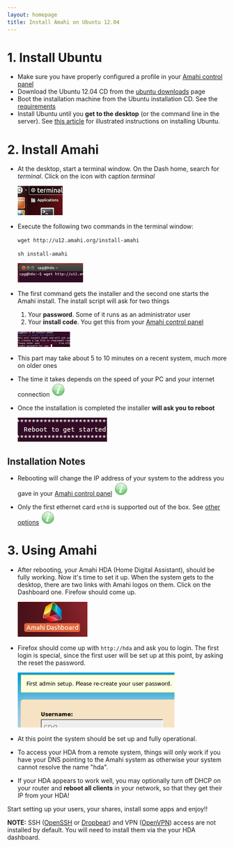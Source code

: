 ```yaml
---
layout: homepage
title: Install Amahi on Ubuntu 12.04
---
```

# 1. Install Ubuntu
* Make sure you have properly configured a profile in your [Amahi control panel](https://www.amahi.org/users)
* Download the Ubuntu 12.04 CD from the [ubuntu downloads](http://www.ubuntu.com/download) page
* Boot the installation machine from the Ubuntu installation CD. See the [requirements](requirements.html)
* Install Ubuntu until you **get to the desktop** (or the command line in the server).  See <a href="http://netgator.blogspot.com/2012/04/ubuntu-1204-installation-process-slide.html" target="_">this article</a> for illustrated instructions on installing Ubuntu.

# 2. Install Amahi


* At the desktop, start a terminal window. On the Dash home, search for _terminal_. Click on the icon with caption _terminal_

	<a href="static/images/u12/00-terminal.png" class="fancybox centered" title="Open a Terminal Window"><img src="static/images/u12/00-terminal-thumb.png" /></a>


* Execute the following two commands in the terminal window:

	`wget http://u12.amahi.org/install-amahi`

	`sh install-amahi`

	<a href="static/images/u12/01-wget.png" class="fancybox centered" title="Get the Amahi Installer"><img src="static/images/u12/01-wget-thumb.png" /></a>

* The first command gets the installer and the second one starts the Amahi install. The install script will ask for two things
	1. Your **password**. Some of it runs as an administrator user
	1. Your **install code**. You get this from your [Amahi control panel](https://www.amahi.org/users)

	<a href="static/images/u12/02-install-amahi.png" class="fancybox centered" title="Run the Amahi Installer"><img src="static/images/u12/02-install-amahi-thumb.png" /></a>


* This part may take about 5 to 10 minutes on a recent system, much more on older ones

* The time it takes depends on the speed of your PC and your internet connection ![](static/images/tip.png)

* Once the installation is completed the installer **will ask you to reboot**

	<a href="static/images/u12/03-reboot.png" class="fancybox centered" title="Reboot at the end of installation"><img src="static/images/u12/03-reboot-thumb.png" /></a>


## Installation Notes

* Rebooting will change the IP address of your system to the address you gave in your [Amahi control panel](https://www.amahi.org/users) ![](static/images/tip.png)

* Only the first ethernet card `eth0` is supported out of the box. See [other options](http://wiki.amahi.org/index.php/ETH1) ![](static/images/tip.png)

# 3. Using Amahi

* After rebooting, your Amahi HDA (Home Digital Assistant), should be fully working. Now it's time to set it up. When the system gets to the desktop, there are two links with Amahi logos on them. Click on the Dashboard one. Firefow should come up.

	<a href="static/images/u12/04-first-login-window.png" class="fancybox centered" title="First login for the first time"><img src="static/images/u12/04-first-login-window-thumb.png" /></a>

* Firefox should come up with `http://hda` and ask you to login. The first login is special, since the first user will be set up at this point, by asking the reset the password.

	<a href="static/images/u12/05-first-login-setup.png" class="fancybox centered" title="First login for the first time"><img src="static/images/u12/05-first-login-setup-thumb.png" /></a>

* At this point the system should be set up and fully operational.

* To access your HDA from a remote system, things will only work if you have your DNS pointing to the Amahi system as otherwise your system cannot resolve the name "hda".

* If your HDA appears to work well, you may optionally turn off DHCP on your router and **reboot all clients** in your network, so that they get their IP from your HDA!

Start setting up your users, your shares, install some apps and enjoy!!

**NOTE:**  SSH ([OpenSSH](http://www.amahi.org/apps/openssh) or [Dropbear](http://www.amahi.org/apps/dropbear)) and VPN ([OpenVPN](http://www.amahi.org/apps/openvpn)) access are not installed by default.  You will need to install them via the your HDA dashboard.
